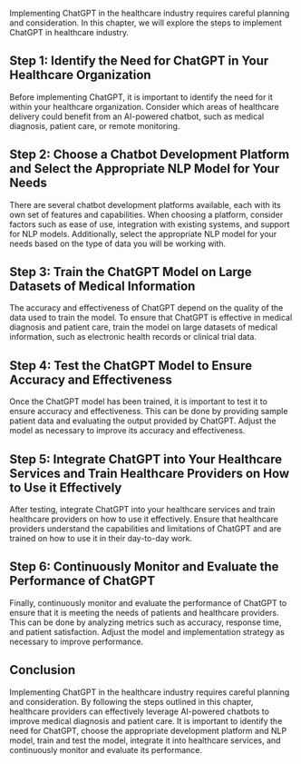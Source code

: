 
Implementing ChatGPT in the healthcare industry requires careful planning and consideration. In this chapter, we will explore the steps to implement ChatGPT in healthcare industry.

Step 1: Identify the Need for ChatGPT in Your Healthcare Organization
---------------------------------------------------------------------

Before implementing ChatGPT, it is important to identify the need for it within your healthcare organization. Consider which areas of healthcare delivery could benefit from an AI-powered chatbot, such as medical diagnosis, patient care, or remote monitoring.

Step 2: Choose a Chatbot Development Platform and Select the Appropriate NLP Model for Your Needs
-------------------------------------------------------------------------------------------------

There are several chatbot development platforms available, each with its own set of features and capabilities. When choosing a platform, consider factors such as ease of use, integration with existing systems, and support for NLP models. Additionally, select the appropriate NLP model for your needs based on the type of data you will be working with.

Step 3: Train the ChatGPT Model on Large Datasets of Medical Information
------------------------------------------------------------------------

The accuracy and effectiveness of ChatGPT depend on the quality of the data used to train the model. To ensure that ChatGPT is effective in medical diagnosis and patient care, train the model on large datasets of medical information, such as electronic health records or clinical trial data.

Step 4: Test the ChatGPT Model to Ensure Accuracy and Effectiveness
-------------------------------------------------------------------

Once the ChatGPT model has been trained, it is important to test it to ensure accuracy and effectiveness. This can be done by providing sample patient data and evaluating the output provided by ChatGPT. Adjust the model as necessary to improve its accuracy and effectiveness.

Step 5: Integrate ChatGPT into Your Healthcare Services and Train Healthcare Providers on How to Use it Effectively
-------------------------------------------------------------------------------------------------------------------

After testing, integrate ChatGPT into your healthcare services and train healthcare providers on how to use it effectively. Ensure that healthcare providers understand the capabilities and limitations of ChatGPT and are trained on how to use it in their day-to-day work.

Step 6: Continuously Monitor and Evaluate the Performance of ChatGPT
--------------------------------------------------------------------

Finally, continuously monitor and evaluate the performance of ChatGPT to ensure that it is meeting the needs of patients and healthcare providers. This can be done by analyzing metrics such as accuracy, response time, and patient satisfaction. Adjust the model and implementation strategy as necessary to improve performance.

Conclusion
----------

Implementing ChatGPT in the healthcare industry requires careful planning and consideration. By following the steps outlined in this chapter, healthcare providers can effectively leverage AI-powered chatbots to improve medical diagnosis and patient care. It is important to identify the need for ChatGPT, choose the appropriate development platform and NLP model, train and test the model, integrate it into healthcare services, and continuously monitor and evaluate its performance.
